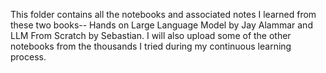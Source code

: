 This folder contains all the notebooks and associated notes I learned from these two books-- Hands on Large Language Model by Jay Alammar and LLM From Scratch by Sebastian.
I will also upload some of the other notebooks from the thousands I tried during my continuous learning process.
